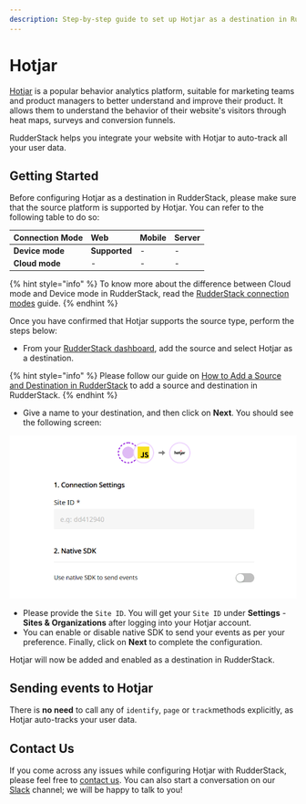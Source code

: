 ```yaml
---
description: Step-by-step guide to set up Hotjar as a destination in RudderStack
---
```


# Hotjar

[Hotjar](https://www.hotjar.com/) is a popular behavior analytics platform, suitable for marketing teams and product managers to better understand and improve their product. It allows them to understand the behavior of their website's visitors through heat maps, surveys and conversion funnels.

RudderStack helps you integrate your website with Hotjar to auto-track all your user data.

## Getting Started

Before configuring Hotjar as a destination in RudderStack, please make sure that the source platform is supported by Hotjar. You can refer to the following table to do so:

| **Connection Mode** | **Web** | **Mobile** | **Server** |
| :--- | :--- | :--- | :--- |
| **Device mode** | **Supported** | - | - |
| **Cloud mode** | - | - | - |

{% hint style="info" %}
To know more about the difference between Cloud mode and Device mode in RudderStack, read the [RudderStack connection modes](https://docs.rudderstack.com/get-started/rudderstack-connection-modes) guide.
{% endhint %}

Once you have confirmed that Hotjar supports the source type, perform the steps below:

* From your [RudderStack dashboard](https://app.rudderlabs.com/), add the source and select Hotjar as a destination.

{% hint style="info" %}
Please follow our guide on [How to Add a Source and Destination in RudderStack](https://docs.rudderstack.com/how-to-guides/adding-source-and-destination-rudderstack) to add a source and destination in RudderStack.
{% endhint %}

* Give a name to your destination, and then click on **Next**. You should see the following screen:

![Hotjar Connection Settings in RudderStack](../.gitbook/assets/image%20%2842%29.png)

* Please provide the `Site ID`.  You will get your `Site ID` under **Settings** - **Sites & Organizations** after logging into your Hotjar account.
* You can enable or disable native SDK to send your events as per your preference. Finally, click on **Next** to complete the configuration. 

Hotjar will now be added and enabled as a destination in RudderStack.

## Sending events to Hotjar

There is **no need** to call any of `identify`, `page` or `track`methods explicitly, as Hotjar auto-tracks your user data.

## Contact Us

If you come across any issues while configuring Hotjar with RudderStack, please feel free to [contact us](mailto:%20docs@rudderstack.com). You can also start a conversation on our [Slack](https://resources.rudderstack.com/join-rudderstack-slack) channel; we will be happy to talk to you!





